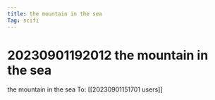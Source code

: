 ```yaml
---
title: the mountain in the sea
Tag: scifi
---
```

# 20230901192012 the mountain in the sea
the mountain in the sea
To: [[20230901151701 users]]
